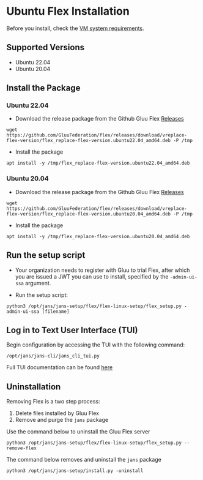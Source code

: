 
# Ubuntu Flex Installation

Before you install, check the [VM system requirements](vm-requirements.md).

## Supported Versions
- Ubuntu 22.04
- Ubuntu 20.04

## Install the Package

### Ubuntu 22.04

- Download the release package from the Github Gluu Flex [Releases](https://github.com/GluuFederation/flex/releases)

```
wget https://github.com/GluuFederation/flex/releases/download/vreplace-flex-version/flex_replace-flex-version.ubuntu22.04_amd64.deb -P /tmp
```

- Install the package

```
apt install -y /tmp/flex_replace-flex-version.ubuntu22.04_amd64.deb
```

### Ubuntu 20.04

- Download the release package from the Github Gluu Flex [Releases](https://github.com/GluuFederation/flex/releases)

```
wget https://github.com/GluuFederation/flex/releases/download/vreplace-flex-version/flex_replace-flex-version.ubuntu20.04_amd64.deb -P /tmp
```

- Install the package

```
apt install -y /tmp/flex_replace-flex-version.ubuntu20.04_amd64.deb
```

## Run the setup script

- Your organization needs to register with Gluu to trial Flex, after which you are issued a JWT you can use to install, specified by the `-admin-ui-ssa` argument.

- Run the setup script:

```
python3 /opt/jans/jans-setup/flex/flex-linux-setup/flex_setup.py -admin-ui-ssa [filename]
```

## Log in to Text User Interface (TUI)

Begin configuration by accessing the TUI with the following command:

```
/opt/jans/jans-cli/jans_cli_tui.py
```

Full TUI documentation can be found [here](https://docs.jans.io/stable/admin/config-guide/jans-tui/)

## Uninstallation

Removing Flex is a two step process:

1. Delete files installed by Gluu Flex
1. Remove and purge the `jans` package

Use the command below to uninstall the Gluu Flex server

```
python3 /opt/jans/jans-setup/flex/flex-linux-setup/flex_setup.py --remove-flex
```

<!-- I need to add the output when command is run. -->


The command below removes and uninstall the `jans` package

```
python3 /opt/jans/jans-setup/install.py -uninstall

```

<!-- I need to add the output when command is run. -->
